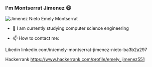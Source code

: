 ### I'm Montserrat Jimenez 😄 

<img src=https://github.com/EmelyMonserrat/EmelyMonserrat/assets/114194842/2d880402-d245-4f68-9862-45dafe02502c alt="Jimenez Nieto Emely Montserrat">



- 🌱 I am currently studying computer science engineering

- 📫 How to contact me:
  
Likedin
linkedin.com/in/emely-montserrat-jimenez-nieto-ba3b2a297

Hackerrank
https://www.hackerrank.com/profile/emely_jimenez551

